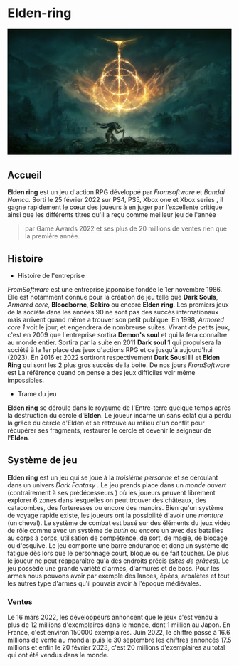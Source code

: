 <h1> Elden-ring</h1>

![](elden-ring-new-header-mobile.jpg)

<h2>Accueil</h2>

**Elden ring** est un jeu d'action RPG développé par *Fromsoftware* et *Bandai Namco.* Sorti le 25 février 2022 sur PS4, PS5, Xbox one et Xbox series ,
il gagne rapidement le cœur des joueurs à en juger par l’excellente critique ainsi que les différents titres qu'il a reçu comme meilleur jeu de l'année

>par Game Awards 2022 et ses plus de 20 millions de ventes rien que la première année.

<h2>Histoire</h2>

- Histoire de l'entreprise

*FromSoftware* est une entreprise japonaise fondée le 1er novembre 1986. Elle est notamment connue pour la création de jeu telle que **Dark Souls**,
*Armored core*, **Bloodborne**, **Sekiro** ou encore **Elden ring**. Les premiers jeux de la société dans les années 90 ne sont pas des succès internationaux
mais arrivent quand même a trouver son petit publique. En 1998, *Armored core 1* voit le jour, et engendrera de nombreuse suites. Vivant de petits jeux,
c'est en 2009 que l'entreprise sortira **Demon's soul** et qui la fera connaître au monde entier. Sortira par la suite en 2011 **Dark soul 1** qui propulsera
la société à la 1er place des jeux d'actions RPG et ce jusqu'à aujourd'hui (2023). En 2016 et 2022 sortiront respectivement **Dark Sousl III** et **Elden Ring**
qui sont les 2 plus gros succès de la boite. De nos jours *FromSoftware* est La référence quand on pense a des jeux difficiles voir même impossibles.

- Trame du jeu

**Elden ring** se déroule dans le royaume de l'Entre-terre quelque temps après la destruction du cercle d'**Elden**. Le joueur incarne un sans éclat qui a
perdu la grâce du cercle d'Elden et se retrouve au milieu d'un conflit pour récupérer ses fragments, restaurer le cercle et devenir le seigneur de l'**Elden**.
##
<h2>Système de jeu</h2>

**Elden ring** est un jeu qui se joue à la *troisième personne* et se déroulant dans un univers
*Dark Fantasy* . Le jeu prends place dans un *monde ouvert* (contrairement à ses
prédécesseurs ) où les joueurs peuvent librement explorer 6 zones dans lesquelles on peut
trouver des châteaux, des catacombes, des forteresses ou encore des manoirs.
Bien qu'un système de voyage rapide existe, les joueurs ont la possibilité d'avoir une
*monture* (un cheval). Le système de combat est basé sur des éléments du jeux
vidéo de rôle comme avec un système de *butin* ou encore un avec des batailles au
corps à corps, utilisation de compétence, de sort, de magie, de blocage ou d'esquive.
Le jeu comporte une barre endurance et donc un système de fatigue dès lors que le
personnage court, bloque ou se fait toucher. De plus le joueur ne peut réapparaître
qu'à des endroits précis (*sites de grâces*). Le jeu possède une grande variété d'armes,
d'armures et de boss. Pour les armes nous pouvons avoir par exemple des lances,
épées, arbalètes et tout les autres type d'armes qu'il pouvais avoir à l'époque médiévales.

<h3>Ventes</h3>

Le 16 mars 2022, les développeurs annoncent que le jeux c'est vendu à plus de 12 millions
d'exemplaires dans le monde, dont 1 million au Japon. En France, c'est environ 150000
exemplaires. Juin 2022, le chiffre passe à 16.6 millions de vente au mondial puis
le 30 septembre les chiffres annoncés 17.5 millions et enfin le 20 février 2023, c'est 20
millions d'exemplaires au total qui ont été vendus dans le monde.
